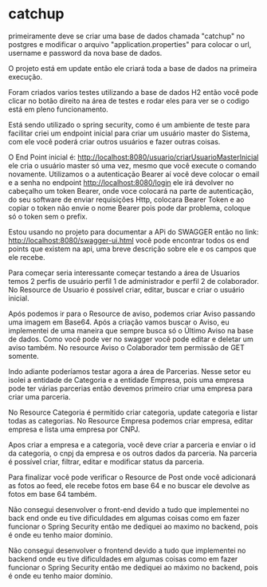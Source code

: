 # catchup

primeiramente deve se criar uma base de dados chamada "catchup" no postgres e modificar o arquivo "application.properties" para colocar o url, username e password da nova base de dados. 

O projeto está em update então ele criará toda a base de dados na primeira execução.

Foram criados varios testes utilizando a base de dados H2 então você pode clicar no botão direito na área de testes e rodar eles para ver se o codigo está em pleno funcionamento. 

Está sendo utilizado o spring security, como é um ambiente de teste para facilitar criei um endpoint inicial para criar um usuário master do Sistema, com ele você poderá criar outros usuários e fazer outras coisas. 

O End Point inicial é: <http://localhost:8080/usuario/criarUsuarioMasterInicial> ele cria o usuário master só uma vez, mesmo que você execute o comando novamente. Utilizamos o a autenticação Bearer aí você deve colocar o email e a senha no endpoint <http://localhost:8080/login> ele irá devolver no cabeçalho um token Bearer, onde voce colocará na parte de autenticação, do seu software de enviar requisições Http, colocara Bearer Token e ao copiar o token não envie o nome Bearer pois pode dar problema, coloque só o token sem o prefix. 

Estou usando no projeto para documentar a APi do SWAGGER então no link: <http://localhost:8080/swagger-ui.html> você pode encontrar todos os end points que existem na api, uma breve descrição sobre ele e os campos que ele recebe. 

Para começar seria interessante começar testando a área de Usuarios temos 2 perfis de usuário perfil 1 de administrador e perfil 2 de colaborador. No Resource de Usuario é possível criar, editar, buscar e criar o usuário inicial. 

Após podemos ir para o Resource de aviso, podemos criar Aviso passando uma imagem em Base64. Após a criação vamos buscar o Aviso, eu implementei de uma maneira que sempre busca só o Último Aviso na base de dados. Como você pode ver no swagger você pode editar e deletar um aviso também. No resource Aviso o Colaborador tem permissão de GET somente.

Indo adiante poderíamos testar agora a área de Parcerias. Nesse setor eu isolei a entidade de Categoria e a entidade Empresa, pois uma empresa pode ter várias parcerias então devemos primeiro criar uma empresa para criar uma parceria. 

No Resource Categoria é permitido criar categoria, update categoria e listar todas as categorias. No Resource Empresa podemos criar empresa, editar empresa e lista uma empresa por CNPJ.

Apos criar a empresa e a categoria, você deve criar a parceria e enviar o id da categoria, o cnpj da empresa e os outros dados da parceria. Na parceria é possível criar, filtrar, editar e modificar status da parceria. 

Para finalizar você pode verificar o Resource de Post onde você adicionará as fotos ao feed, ele recebe fotos em base 64 e no buscar ele devolve as fotos em base 64 também.

Não consegui desenvolver o front-end devido a tudo que implementei no back end onde eu tive dificuldades em algumas coisas como em fazer funcionar o Spring Security então me dediquei ao maximo no backend, pois é onde eu tenho maior dominio.  

Não consegui desenvolver o frontend devido a tudo que implementei no backend onde eu tive dificuldades em algumas coisas como em fazer funcionar o Spring Security então me dediquei ao máximo no backend, pois é onde eu tenho maior domínio.